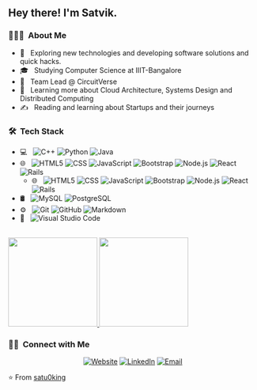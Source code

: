 <h2> Hey there! I'm Satvik.</h2>

<h3> 👨🏻‍💻 &nbsp;About Me </h3>

- 🤔 &nbsp; Exploring new technologies and developing software solutions and quick hacks.
- 🎓 &nbsp; Studying Computer Science at IIIT-Bangalore
- 💼 &nbsp; Team Lead @ CircuitVerse
- 🌱 &nbsp; Learning more about Cloud Architecture, Systems Design and Distributed Computing
- ✍️ &nbsp; Reading and learning about Startups and their journeys

<h3> 🛠 &nbsp;Tech Stack</h3>

- 💻 &nbsp;
  ![C++](https://img.shields.io/badge/-C++-333333?style=flat&logo=C%2B%2B&logoColor=00599C)
  ![Python](https://img.shields.io/badge/-Python-333333?style=flat&logo=python)
  ![Java](https://img.shields.io/badge/-Java-333333?style=flat&logo=Java&logoColor=007396)
- 🌐 &nbsp;
  ![HTML5](https://img.shields.io/badge/-HTML5-333333?style=flat&logo=HTML5)
  ![CSS](https://img.shields.io/badge/-CSS-333333?style=flat&logo=CSS3&logoColor=1572B6)
  ![JavaScript](https://img.shields.io/badge/-JavaScript-333333?style=flat&logo=javascript)
  ![Bootstrap](https://img.shields.io/badge/-Bootstrap-333333?style=flat&logo=bootstrap&logoColor=563D7C)
  ![Node.js](https://img.shields.io/badge/-Node.js-333333?style=flat&logo=node.js)
  ![React](https://img.shields.io/badge/-React-333333?style=flat&logo=react)
  ![Rails](https://img.shields.io/badge/-Rails-333333?style=flat&logo=ruby)
  - 🌐 &nbsp;
  ![HTML5](https://img.shields.io/badge/-HTML5-666666?style=flat&logo=HTML5)
  ![CSS](https://img.shields.io/badge/-CSS-666666?style=flat&logo=CSS3&logoColor=1572B6)
  ![JavaScript](https://img.shields.io/badge/-JavaScript-666666?style=flat&logo=javascript)
  ![Bootstrap](https://img.shields.io/badge/-Bootstrap-666666?style=flat&logo=bootstrap&logoColor=563D7C)
  ![Node.js](https://img.shields.io/badge/-Node.js-666666?style=flat&logo=node.js)
  ![React](https://img.shields.io/badge/-React-666666?style=flat&logo=react)
  ![Rails](https://img.shields.io/badge/-Rails-666666?style=flat&logo=ruby)
- 🛢 &nbsp;
  ![MySQL](https://img.shields.io/badge/-MySQL-666666?style=flat&logo=mysql)
  ![PostgreSQL](https://img.shields.io/badge/-PostgreSQL-666666?style=flat&logo=postgresql)
- ⚙️ &nbsp;
  ![Git](https://img.shields.io/badge/-Git-666666?style=flat&logo=git)
  ![GitHub](https://img.shields.io/badge/-GitHub-666666?style=flat&logo=github)
  ![Markdown](https://img.shields.io/badge/-Markdown-666666?style=flat&logo=markdown)
- 🔧 &nbsp;
  ![Visual Studio Code](https://img.shields.io/badge/-Visual%20Studio%20Code-333333?style=flat&logo=visual-studio-code&logoColor=007ACC)

<br/>

<a href="https://github.com/satu0king">
  <img height="180em" src="https://github-readme-stats.vercel.app/api?username=satu0king&theme=buefy&show_icons=true" />
  <img height="180em" src="https://github-readme-stats.vercel.app/api/top-langs/?username=satu0king&theme=buefy&layout=compact" />
</a>

<br/>

<h3> 🤝🏻 &nbsp;Connect with Me </h3>

<p align="center">
<a href="https://satu0king.github.io/"><img alt="Website" src="https://img.shields.io/badge/Website-satu0king.github.io-blue?style=flat-square&logo=google-chrome"></a>
<a href="https://www.linkedin.com/in/satvik-ramaprasad/"><img alt="LinkedIn" src="https://img.shields.io/badge/LinkedIn-Satvik%20Ramaprasad-blue?style=flat-square&logo=linkedin"></a>
<a href="mailto:satvik@circuitverse.org"><img alt="Email" src="https://img.shields.io/badge/Email-satvik@circuitverse.org-blue?style=flat-square&logo=gmail"></a>
</p>

⭐️ From [satu0king](https://github.com/satu0king)
